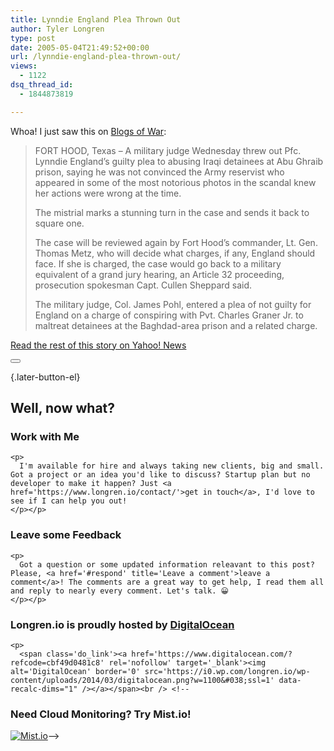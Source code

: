 ```yaml
---
title: Lynndie England Plea Thrown Out
author: Tyler Longren
type: post
date: 2005-05-04T21:49:52+00:00
url: /lynndie-england-plea-thrown-out/
views:
  - 1122
dsq_thread_id:
  - 1844873819

---
```

Whoa! I just saw this on [Blogs of War][1]:

> FORT HOOD, Texas &#8211; A military judge Wednesday threw out Pfc. Lynndie England&#8217;s guilty plea to abusing Iraqi detainees at Abu Ghraib prison, saying he was not convinced the Army reservist who appeared in some of the most notorious photos in the scandal knew her actions were wrong at the time.
> 
> The mistrial marks a stunning turn in the case and sends it back to square one.
> 
> The case will be reviewed again by Fort Hood&#8217;s commander, Lt. Gen. Thomas Metz, who will decide what charges, if any, England should face. If she is charged, the case would go back to a military equivalent of a grand jury hearing, an Article 32 proceeding, prosecution spokesman Capt. Cullen Sheppard said.
> 
> The military judge, Col. James Pohl, entered a plea of not guilty for England on a charge of conspiring with Pvt. Charles Graner Jr. to maltreat detainees at the Baghdad-area prison and a related charge. 

[Read the rest of this story on Yahoo! News][2] 

<div class="wpulike wpulike-default " >
  <div class="wp_ulike_general_class wp_ulike_is_not_liked">
    <button type="button"
					aria-label="Like Button"
					data-ulike-id="1853"
					data-ulike-nonce="03e4254b95"
					data-ulike-type="likeThis"
					data-ulike-template="wpulike-default"
					data-ulike-display-likers="0"
					data-ulike-disable-pophover="0"
					class="wp_ulike_btn wp_ulike_put_image wp_likethis_1853"></button><span class="count-box"></span>
  </div>
</div>

[][3]{.later-button-el}

<div class='what-next'>
  <h2>
    Well, now what?
  </h2>
  
  <div class='hire'>
    <h3>
      Work with Me
    </h3>
    
    <p>
      I'm available for hire and always taking new clients, big and small. Got a project or an idea you'd like to discuss? Startup plan but no developer to make it happen? Just <a href='https://www.longren.io/contact/'>get in touch</a>, I'd love to see if I can help you out!
    </p></p>
  </div>
  
  <div class='hire'>
    <h3>
      Leave some Feedback
    </h3>
    
    <p>
      Got a question or some updated information releavant to this post? Please, <a href='#respond' title='Leave a comment'>leave a comment</a>! The comments are a great way to get help, I read them all and reply to nearly every comment. Let's talk. 😀
    </p></p>
  </div>
  
  <div class='now-what-bottom-ad'>
    <h3>
      Longren.io is proudly hosted by <a href='https://www.digitalocean.com/?refcode=cbf49d0481c8'>DigitalOcean</a>
    </h3>
    
    <p>
      <span class='do_link'><a href='https://www.digitalocean.com/?refcode=cbf49d0481c8' rel='nofollow' target='_blank'><img alt='DigitalOcean' border='0' src='https://i0.wp.com/longren.io/wp-content/uploads/2014/03/digitalocean.png?w=1100&#038;ssl=1' data-recalc-dims="1" /></a></span><br /> <!--

<h3>Need Cloud Monitoring? Try Mist.io!</h3>

<span class='do_link'><a href='http://mist.io/?ref=tyler' rel='nofollow' target='_blank'><img alt='Mist.io' border='0' src='https://i0.wp.com/longren.io/wp-content/uploads/2014/04/mistio.jpg?w=1100&#038;ssl=1' data-recalc-dims="1"></a></span>--></div> </div>

 [1]: http://www.blogsofwar.com/archives/2005/05/04/lynndie-englands-guilty-plea-thrown-out/
 [2]: http://news.yahoo.com/s/ap/20050504/ap_on_re_us/prisoner_abuse_england;_ylt=ApLxj4xNyi31f8a7MSADRnGs0NUE;_ylu=X3oDMTA2Z2szazkxBHNlYwN0bQ--
 [3]: #